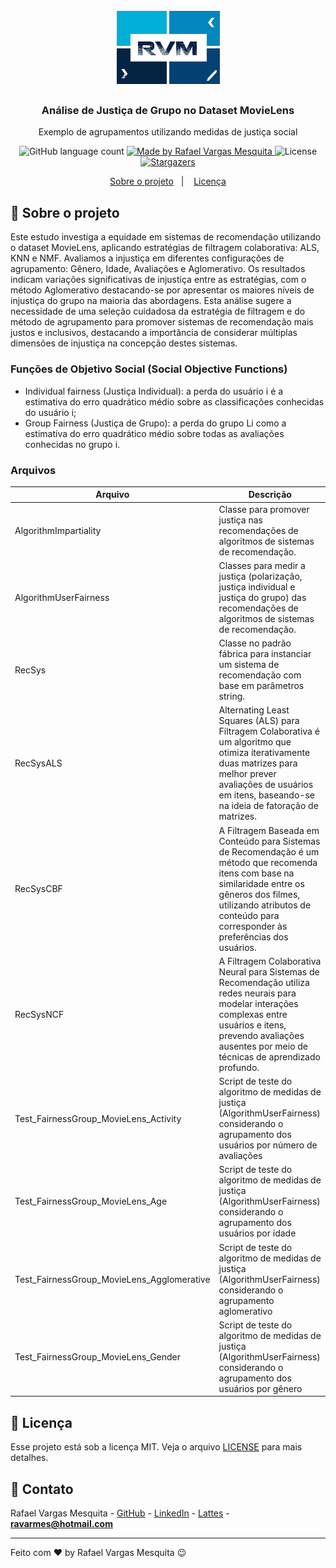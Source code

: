 <h1 align="center">
    <img alt="RVM" src="https://github.com/ravarmes/recsys-rgrp-movielens-ieee/blob/main/assets/logo.jpg" />
</h1>

<h3 align="center">
  Análise de Justiça de Grupo no Dataset MovieLens
</h3>

<p align="center">Exemplo de agrupamentos utilizando medidas de justiça social </p>

<p align="center">
  <img alt="GitHub language count" src="https://img.shields.io/github/languages/count/ravarmes/recsys-rgrp-movielens-ieee?color=%2304D361">

  <a href="http://www.linkedin.com/in/rafael-vargas-mesquita">
    <img alt="Made by Rafael Vargas Mesquita" src="https://img.shields.io/badge/made%20by-Rafael%20Vargas%20Mesquita-%2304D361">
  </a>

  <img alt="License" src="https://img.shields.io/badge/license-MIT-%2304D361">

  <a href="https://github.com/ravarmes/recsys-rgrp-movielens-ieee/stargazers">
    <img alt="Stargazers" src="https://img.shields.io/github/stars/ravarmes/recsys-rgrp-movielens-ieee?style=social">
  </a>
</p>

<p align="center">
  <a href="#-sobre">Sobre o projeto</a>&nbsp;&nbsp;&nbsp;|&nbsp;&nbsp;&nbsp;
  <a href="#-licenca">Licença</a>
</p>

## :page_with_curl: Sobre o projeto <a name="-sobre"/></a>

Este estudo investiga a equidade em sistemas de recomendação utilizando o dataset MovieLens, aplicando estratégias de filtragem colaborativa: ALS, KNN e NMF. Avaliamos a injustiça em diferentes configurações de agrupamento: Gênero, Idade, Avaliações e Aglomerativo. Os resultados indicam variações significativas de injustiça entre as estratégias, com o método Aglomerativo destacando-se por apresentar os maiores níveis de injustiça do grupo na maioria das abordagens. Esta análise sugere a necessidade de uma seleção cuidadosa da estratégia de filtragem e do método de agrupamento para promover sistemas de recomendação mais justos e inclusivos, destacando a importância de considerar múltiplas dimensões de injustiça na concepção destes sistemas.

### Funções de Objetivo Social (Social Objective Functions)

* Individual fairness (Justiça Individual): a perda do usuário i é a estimativa do erro quadrático médio sobre as classificações conhecidas do usuário i;
* Group Fairness (Justiça de Grupo): a perda do grupo Li como a estimativa do erro quadrático médio sobre todas as avaliações conhecidas no grupo i.

### Arquivos

| Arquivo                               | Descrição                                                                                                                                                                                                                                   |
|--------------------------------------|---------------------------------------------------------------------------------------------------------------------------------------------------------------------------------------------------------------------------------------------|
| AlgorithmImpartiality                | Classe para promover justiça nas recomendações de algoritmos de sistemas de recomendação.                                                                                                                                                   |
| AlgorithmUserFairness                | Classes para medir a justiça (polarização, justiça individual e justiça do grupo) das recomendações de algoritmos de sistemas de recomendação.                                                                                               |
| RecSys                               | Classe no padrão fábrica para instanciar um sistema de recomendação com base em parâmetros string.                                                                                                                                           |
| RecSysALS                            | Alternating Least Squares (ALS) para Filtragem Colaborativa é um algoritmo que otimiza iterativamente duas matrizes para melhor prever avaliações de usuários em itens, baseando-se na ideia de fatoração de matrizes.                       |
| RecSysCBF | A Filtragem Baseada em Conteúdo para Sistemas de Recomendação é um método que recomenda itens com base na similaridade entre os gêneros dos filmes, utilizando atributos de conteúdo para corresponder às preferências dos usuários. |
| RecSysNCF | A Filtragem Colaborativa Neural para Sistemas de Recomendação utiliza redes neurais para modelar interações complexas entre usuários e itens, prevendo avaliações ausentes por meio de técnicas de aprendizado profundo. |
| Test_FairnessGroup_MovieLens_Activity         | Script de teste do algoritmo de medidas de justiça (AlgorithmUserFairness) considerando o agrupamento dos usuários por número de avaliações                                                                                                |
| Test_FairnessGroup_MovieLens_Age         | Script de teste do algoritmo de medidas de justiça (AlgorithmUserFairness) considerando o agrupamento dos usuários por idade                                                                                                |
| Test_FairnessGroup_MovieLens_Agglomerative         | Script de teste do algoritmo de medidas de justiça (AlgorithmUserFairness) considerando o agrupamento aglomerativo                                                                                                |
| Test_FairnessGroup_MovieLens_Gender         | Script de teste do algoritmo de medidas de justiça (AlgorithmUserFairness) considerando o agrupamento dos usuários por gênero                                                                                                |



## :memo: Licença <a name="-licenca"/></a>

Esse projeto está sob a licença MIT. Veja o arquivo [LICENSE](LICENSE.md) para mais detalhes.

## :email: Contato

Rafael Vargas Mesquita - [GitHub](https://github.com/ravarmes) - [LinkedIn](https://www.linkedin.com/in/rafael-vargas-mesquita) - [Lattes](http://lattes.cnpq.br/6616283627544820) - **ravarmes@hotmail.com**

---

Feito com ♥ by Rafael Vargas Mesquita :wink: